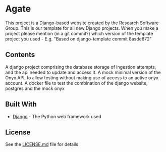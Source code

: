 # Agate

This project is a Django-based website created by the Research Software Group. This is our template for all new Django projects.
When you make a project please mention (in a git commit?) which version of the template project you used - E.g. "Based on django-template commit 8asde872"

## Contents

A django project comprising the database storage of ingestion attempts, and the api needed to update and access it.
A mock minimal version of the Onyx API, to allow testing without making use of access to an active onyx account.
A docker file to test the combination of the django website, postgres and the mock onyx

## Built With

* [Django](https://www.djangoproject.com/) - The Python web framework used

## License

See the [LICENSE.md](LICENSE.md) file for details
